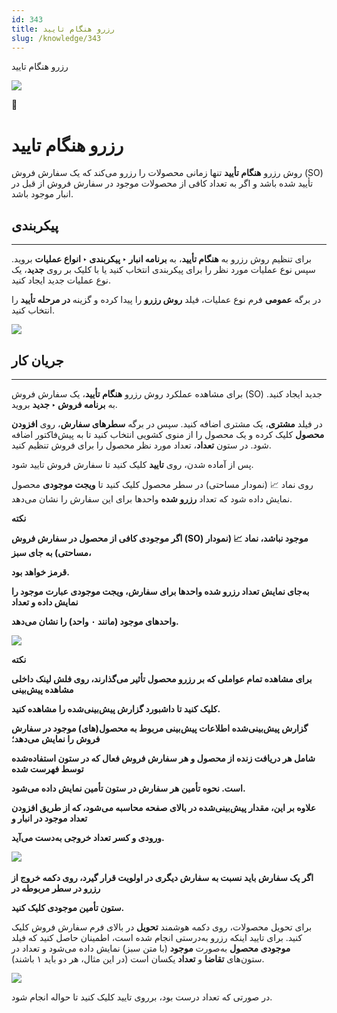 ```yaml
---
id: 343
title: رزرو هنگام تایید
slug: /knowledge/343
---
```



 

رزرو هنگام تایید

 

![](https://odoofarsi.com/web/image/4273?access_token=758ed00a-51be-44b6-a98e-ee34230ae391)

📖

# رزرو هنگام تایید

روش رزرو **هنگام تأیید** تنها زمانی محصولات را رزرو می‌کند که یک سفارش فروش (SO) تأیید شده باشد و اگر به تعداد کافی از محصولات موجود در سفارش فروش از قبل در انبار موجود باشد.

## **پیکربندی**

---

برای تنظیم روش رزرو به **هنگام تأیید**، به **برنامه انبار ‣ پیکربندی ‣ انواع عملیات** بروید. سپس نوع عملیات مورد نظر را برای پیکربندی انتخاب کنید یا با کلیک بر روی **جدید**، یک نوع عملیات جدید ایجاد کنید.

در برگه **عمومی** فرم نوع عملیات، فیلد **روش رزرو** را پیدا کرده و گزینه **در مرحله تأیید** را انتخاب کنید.

![](https://odoofarsi.com/web/image/6965-416df4c9/Screen%20Shot%202024-10-30%20at%205.27.09%20PM.png?access_token=d5b539da-187f-499a-8355-00c76a604bd6)

## **جریان کار**

---

برای مشاهده عملکرد روش رزرو **هنگام تأیید**، یک سفارش فروش (SO) جدید ایجاد کنید. به **برنامه فروش ‣ جدید** بروید.

در فیلد **مشتری**، یک مشتری اضافه کنید. سپس در برگه **سطرهای سفارش**، روی **افزودن محصول** کلیک کرده و یک محصول را از منوی کشویی انتخاب کنید تا به پیش‌فاکتور اضافه شود. در ستون **تعداد**، تعداد مورد نظر محصول را برای فروش تنظیم کنید.

پس از آماده شدن، روی **تایید** کلیک کنید تا سفارش فروش تایید شود.

روی نماد 📈 (نمودار مساحتی) در سطر محصول کلیک کنید تا **ویجت موجودی** محصول نمایش داده شود که تعداد **رزرو شده** واحدها برای این سفارش را نشان می‌دهد.

**نکته**

**اگر موجودی کافی از محصول در سفارش فروش (SO) موجود نباشد، نماد 📈 (نمودار مساحتی) به جای سبز،**

**قرمز خواهد بود.**

**به‌جای نمایش تعداد رزرو شده واحدها برای سفارش، ویجت موجودی عبارت موجود را نمایش داده و تعداد**

**واحدهای موجود (مانند ۰ واحد) را نشان می‌دهد.**

![](https://odoofarsi.com/web/image/6967-0cc4b248/image.png?access_token=88e191ab-94d3-4fdf-85e7-772ada5ddc6f)

**نکته**

**برای مشاهده تمام عواملی که بر رزرو محصول تأثیر می‌گذارند، روی فلش لینک داخلی مشاهده پیش‌بینی**

**کلیک کنید تا داشبورد گزارش پیش‌بینی‌شده را مشاهده کنید.**

**گزارش پیش‌بینی‌شده اطلاعات پیش‌بینی مربوط به محصول(های) موجود در سفارش فروش را نمایش می‌دهد؛**

**شامل هر دریافت زنده از محصول و هر سفارش فروش فعال که در ستون استفاده‌شده توسط فهرست شده**

**است. نحوه تأمین هر سفارش در ستون تأمین نمایش داده می‌شود.**

**علاوه بر این، مقدار پیش‌بینی‌شده در بالای صفحه محاسبه می‌شود، که از طریق افزودن تعداد موجود در انبار و**

**ورودی و کسر تعداد خروجی به‌دست می‌آید.**

**​**![](https://odoofarsi.com/web/image/6968-464cf320/image.png?access_token=be88d35a-f36c-4cf4-9a71-88f517214d5b)

**اگر یک سفارش باید نسبت به سفارش دیگری در اولویت قرار گیرد، روی دکمه خروج از رزرو در سطر مربوطه در**

**ستون تأمین موجودی کلیک کنید.**

برای تحویل محصولات، روی دکمه هوشمند **تحویل** در بالای فرم سفارش فروش کلیک کنید. برای تایید اینکه رزرو به‌درستی انجام شده است، اطمینان حاصل کنید که فیلد **موجودی محصول** به‌صورت **موجود** (با متن سبز) نمایش داده می‌شود و تعداد در ستون‌های **تقاضا** و **تعداد** یکسان است (در این مثال، هر دو باید ۱ باشند).

![](https://odoofarsi.com/web/image/6969-34630f74/Screen%20Shot%202024-10-30%20at%206.06.41%20PM.png?access_token=a9ac6681-d93c-4913-9e7c-f7bb094c1b35)

در صورتی که تعداد درست بود، برروی تایید کلیک کنید تا حواله انجام شود.